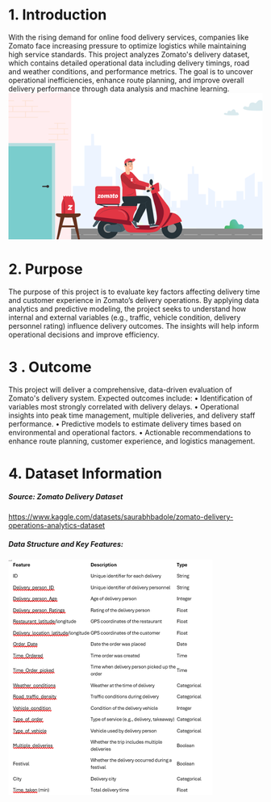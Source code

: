 # 1. Introduction
With the rising demand for online food delivery services, companies like Zomato face increasing pressure to optimize logistics while maintaining high service standards. This project analyzes Zomato's delivery dataset, which contains detailed operational data including delivery timings, road and weather conditions, and performance metrics. The goal is to uncover operational inefficiencies, enhance route planning, and improve overall delivery performance through data analysis and machine learning.
<img src=zomato.png>
# 2. Purpose
The purpose of this project is to evaluate key factors affecting delivery time and customer experience in Zomato’s delivery operations. By applying data analytics and predictive modeling, the project seeks to understand how internal and external variables (e.g., traffic, vehicle condition, delivery personnel rating) influence delivery outcomes. The insights will help inform operational decisions and improve efficiency.
# 3 . Outcome
This project will deliver a comprehensive, data-driven evaluation of Zomato's delivery system. Expected outcomes include:
•	Identification of variables most strongly correlated with delivery delays.
•	Operational insights into peak time management, multiple deliveries, and delivery staff performance.
•	Predictive models to estimate delivery times based on environmental and operational factors.
•	Actionable recommendations to enhance route planning, customer experience, and logistics management.
# 4. Dataset Information
##### Source: Zomato Delivery Dataset
https://www.kaggle.com/datasets/saurabhbadole/zomato-delivery-operations-analytics-dataset
##### Data Structure and Key Features:
<img src=Dataset_Infomation.png>
